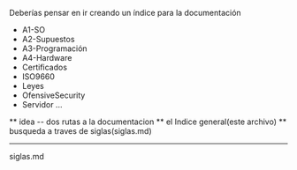 
Deberías pensar en ir creando un índice para la documentación

- A1-SO
- A2-Supuestos
- A3-Programación
- A4-Hardware
- Certificados
- ISO9660
- Leyes
- OfensiveSecurity
- Servidor
...

** idea -- dos rutas a la documentacion
	** el Indice general(este archivo)
	** busqueda a traves de siglas(siglas.md)
	
---

siglas.md
